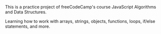 
This is a practice project of freeCodeCamp's course JavaScript Algorithms and Data Structures.

Learning how to work with arrays, strings, objects, functions, loops, if/else statements, and more.
